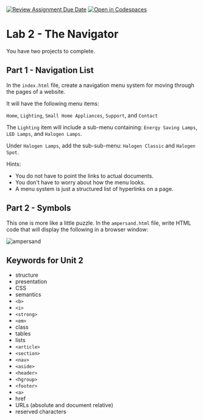 [![Review Assignment Due Date](https://classroom.github.com/assets/deadline-readme-button-24ddc0f5d75046c5622901739e7c5dd533143b0c8e959d652212380cedb1ea36.svg)](https://classroom.github.com/a/9zowAl3K)
[![Open in Codespaces](https://classroom.github.com/assets/launch-codespace-7f7980b617ed060a017424585567c406b6ee15c891e84e1186181d67ecf80aa0.svg)](https://classroom.github.com/open-in-codespaces?assignment_repo_id=13552730)
# Lab 2 - The Navigator

You have two projects to complete.

## Part 1 - Navigation List

In the `index.html` file, create a navigation menu system for moving through the pages of a website.

It will have the following menu items:

`Home`, `Lighting`, `Small Home Appliances`, `Support`, and `Contact`

The `Lighting` item will include a sub-menu containing: `Energy Saving Lamps`, `LED Lamps`, and `Halogen Lamps`.

Under `Halogen Lamps`, add the sub-sub-menu: `Halogen Classic` and `Halogen Spot`.

Hints:
* You do not have to point the links to actual documents.
* You don't have to worry about how the menu looks.
* A menu system is just a structured list of hyperlinks on a page.

## Part 2 - Symbols 

This one is more like a little puzzle. In the `ampersand.html` file, write HTML code that will display the following in a browser window:

![ampersand](ampersand.png)

## Keywords for Unit 2

* structure
* presentation
* CSS
* semantics
* `<b>`
* `<i>`
* `<strong>`
* `<em>`
* class
* tables
* lists
* `<article>`
* `<section>`
* `<nav>`
* `<aside>`
* `<header>`
* `<hgroup>`
* `<footer>`
* `<a>`
* href
* URLs (absolute and document relative)
* reserved characters